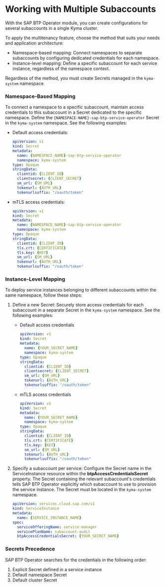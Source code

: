 # Working with Multiple Subaccounts

With the SAP BTP Operator module, you can create configurations for several subaccounts in a single Kyma cluster.

To apply the multitenancy feature, choose the method that suits your needs and application architecture: 
* Namespace-based mapping: Connect namespaces to separate subaccounts by configuring dedicated credentials for each namespace.
* Instance-level mapping: Define a specific subaccount for each service instance, regardless of the namespace context.

Regardless of the method, you must create Secrets managed in the `kyma-system` namespace.

### Namespace-Based Mapping

To connect a namespace to a specific subaccount, maintain access credentials to this subaccount in a Secret dedicated to the specific namespace. Define the `{NAMESPACE-NAME}-sap-btp-service-operator` Secret in the `kyma-system` namespace. 
See the following examples:
* Default access credentials:

  ```yaml
  apiVersion: v1
  kind: Secret
  metadata:
    name: {NAMESPACE_NAME}-sap-btp-service-operator
    namespace: kyma-system
  type: Opaque
  stringData:
    clientid: {CLIENT_ID}
    clientsecret: {CLIENT_SECRET}
    sm_url: {SM_URL}
    tokenurl: {AUTH_URL}
    tokenurlsuffix: "/oauth/token"
  ```

* mTLS access credentials:

  ```yaml
  apiVersion: v1
  kind: Secret
  metadata:
    name: {NAMESPACE_NAME}-sap-btp-service-operator
    namespace: kyma-system
  type: Opaque
  stringData:
    clientid: {CLIENT_ID}
    tls.crt: {CERTIFICATE}
    tls.key: {KEY}
    sm_url: {SM_URL}
    tokenurl: {AUTH_URL}
    tokenurlsuffix: "/oauth/token"
  ```

### Instance-Level Mapping

To deploy service instances belonging to different subaccounts within the same namespace, follow these steps:
1. Define a new Secret: Securely store access credentials for each subaccount in a separate Secret in the `kyma-system` namespace. 
   See the following examples:
   * Default access credentials
      ```yaml
      apiVersion: v1
      kind: Secret
      metadata:
        name: {YOUR_SECRET_NAME}
        namespace: kyma-system
      type: Opaque
      stringData:
        clientid: {CLIENT_ID}
        clientsecret: {CLIENT_SECRET}
        sm_url: {SM_URL}
        tokenurl: {AUTH_URL}
        tokenurlsuffix: "/oauth/token"
      ```
    * mTLS access credentials
      ```yaml
      apiVersion: v1
      kind: Secret
      metadata:
        name: {YOUR_SECRET_NAME}
        namespace: kyma-system
      type: Opaque
      stringData:
        clientid: {CLIENT_ID}
        tls.crt: {CERTIFICATE}
        tls.key: {KEY}
        sm_url: {SM_URL}
        tokenurl: {AUTH_URL}
        tokenurlsuffix: "/oauth/token"
      ```

2. Specify a subaccount per service: Configure the Secret name in the ServiceInstance resource within the **btpAccessCredentialsSecret** property. The Secret containing the relevant subaccount's credentials tells SAP BTP Operator explicitly which subaccount to use to provision the service instance. The Secret must be located in the `kyma-system` namespace.
    ```yaml
    apiVersion: services.cloud.sap.com/v1
    kind: ServiceInstance
    metadata:
      name: {SERVICE_INSTANCE_NAME}
    spec:
      serviceOfferingName: service-manager
      servicePlanName: subaccount-audit
      btpAccessCredentialsSecret: {YOUR_SECRET_NAME}
    ```
### Secrets Precedence

SAP BTP Operator searches for the credentials in the following order:
1. Explicit Secret defined in a service instance
2. Default namespace Secret
3. Default cluster Secret
